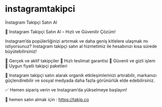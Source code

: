 # instagramtakipci
İnstagram Takipçi Satın Al

📢 Instagram Takipçi Satın Al – Hızlı ve Güvenilir Çözüm!

Instagram’da popülerliğinizi artırmak ve daha geniş kitlelere ulaşmak mı istiyorsunuz? Instagram takipçi satın al hizmetimiz ile hesabınızı kısa sürede büyütebilirsiniz!

🔹 Gerçek ve aktif takipçiler
🔹 Hızlı teslimat garantisi
🔹 Güvenli ve gizli işlem
🔹 Uygun fiyatlı takipçi paketleri

🚀 Instagram takipçi satın alarak organik etkileşimlerinizi artırabilir, markanızı güçlendirebilir ve sosyal medyada daha fazla görünürlük elde edebilirsiniz.

✅ Hemen sipariş verin ve Instagram’da yükselmeye başlayın!

📌 hemen satın almak için : https://takip.co
